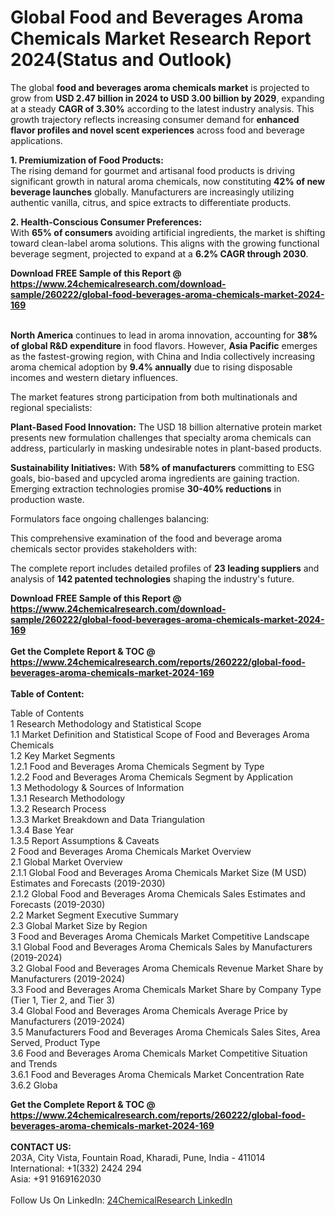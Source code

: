 <h1>Global Food and Beverages Aroma Chemicals Market Research Report 2024(Status and Outlook)</h1><p>The global <strong>food and beverages aroma chemicals market</strong> is projected to grow from <strong>USD 2.47 billion in 2024 to USD 3.00 billion by 2029</strong>, expanding at a steady <strong>CAGR of 3.30%</strong> according to the latest industry analysis. This growth trajectory reflects increasing consumer demand for <strong>enhanced flavor profiles and novel scent experiences</strong> across food and beverage applications.</p><p><strong>1. Premiumization of Food Products:</strong><br>
The rising demand for gourmet and artisanal food products is driving significant growth in natural aroma chemicals, now constituting <strong>42% of new beverage launches</strong> globally. Manufacturers are increasingly utilizing authentic vanilla, citrus, and spice extracts to differentiate products.</p><p><strong>2. Health-Conscious Consumer Preferences:</strong><br>
With <strong>65% of consumers</strong> avoiding artificial ingredients, the market is shifting toward clean-label aroma solutions. This aligns with the growing functional beverage segment, projected to expand at a <strong>6.2% CAGR through 2030</strong>.</p><div><b>Download FREE Sample of this Report @ 
            <a href="https://www.24chemicalresearch.com/download-sample/260222/global-food-beverages-aroma-chemicals-market-2024-169">
            https://www.24chemicalresearch.com/download-sample/260222/global-food-beverages-aroma-chemicals-market-2024-169</a></b></div><br><p><strong>North America</strong> continues to lead in aroma innovation, accounting for <strong>38% of global R&amp;D expenditure</strong> in food flavors. However, <strong>Asia Pacific</strong> emerges as the fastest-growing region, with China and India collectively increasing aroma chemical adoption by <strong>9.4% annually</strong> due to rising disposable incomes and western dietary influences.</p><p>The market features strong participation from both multinationals and regional specialists:</p><p><strong>Plant-Based Food Innovation:</strong> The USD 18 billion alternative protein market presents new formulation challenges that specialty aroma chemicals can address, particularly in masking undesirable notes in plant-based products.</p><p><strong>Sustainability Initiatives:</strong> With <strong>58% of manufacturers</strong> committing to ESG goals, bio-based and upcycled aroma ingredients are gaining traction. Emerging extraction technologies promise <strong>30-40% reductions</strong> in production waste.</p><p>Formulators face ongoing challenges balancing:</p><p>This comprehensive examination of the food and beverage aroma chemicals sector provides stakeholders with:</p><p>The complete report includes detailed profiles of <strong>23 leading suppliers</strong> and analysis of <strong>142 patented technologies</strong> shaping the industry's future.</p><div><b>Download FREE Sample of this Report @ 
            <a href="https://www.24chemicalresearch.com/download-sample/260222/global-food-beverages-aroma-chemicals-market-2024-169">
            https://www.24chemicalresearch.com/download-sample/260222/global-food-beverages-aroma-chemicals-market-2024-169</a></b></div><br><div><b>Get the Complete Report & TOC @ 
            <a href="https://www.24chemicalresearch.com/reports/260222/global-food-beverages-aroma-chemicals-market-2024-169">
            https://www.24chemicalresearch.com/reports/260222/global-food-beverages-aroma-chemicals-market-2024-169</a></b></div><br>
            <b>Table of Content:</b><p>Table of Contents<br />
1 Research Methodology and Statistical Scope<br />
1.1 Market Definition and Statistical Scope of Food and Beverages Aroma Chemicals<br />
1.2 Key Market Segments<br />
1.2.1 Food and Beverages Aroma Chemicals Segment by Type<br />
1.2.2 Food and Beverages Aroma Chemicals Segment by Application<br />
1.3 Methodology & Sources of Information<br />
1.3.1 Research Methodology<br />
1.3.2 Research Process<br />
1.3.3 Market Breakdown and Data Triangulation<br />
1.3.4 Base Year<br />
1.3.5 Report Assumptions & Caveats<br />
2 Food and Beverages Aroma Chemicals Market Overview<br />
2.1 Global Market Overview<br />
2.1.1 Global Food and Beverages Aroma Chemicals Market Size (M USD) Estimates and Forecasts (2019-2030)<br />
2.1.2 Global Food and Beverages Aroma Chemicals Sales Estimates and Forecasts (2019-2030)<br />
2.2 Market Segment Executive Summary<br />
2.3 Global Market Size by Region<br />
3 Food and Beverages Aroma Chemicals Market Competitive Landscape<br />
3.1 Global Food and Beverages Aroma Chemicals Sales by Manufacturers (2019-2024)<br />
3.2 Global Food and Beverages Aroma Chemicals Revenue Market Share by Manufacturers (2019-2024)<br />
3.3 Food and Beverages Aroma Chemicals Market Share by Company Type (Tier 1, Tier 2, and Tier 3)<br />
3.4 Global Food and Beverages Aroma Chemicals Average Price by Manufacturers (2019-2024)<br />
3.5 Manufacturers Food and Beverages Aroma Chemicals Sales Sites, Area Served, Product Type<br />
3.6 Food and Beverages Aroma Chemicals Market Competitive Situation and Trends<br />
3.6.1 Food and Beverages Aroma Chemicals Market Concentration Rate<br />
3.6.2 Globa</p><div><b>Get the Complete Report & TOC @ 
            <a href="https://www.24chemicalresearch.com/reports/260222/global-food-beverages-aroma-chemicals-market-2024-169">
            https://www.24chemicalresearch.com/reports/260222/global-food-beverages-aroma-chemicals-market-2024-169</a></b></div><br><b>CONTACT US:</b><br>
            203A, City Vista, Fountain Road, Kharadi, Pune, India - 411014<br>
            International: +1(332) 2424 294<br>
            Asia: +91 9169162030 <br><br>
            Follow Us On LinkedIn: <a href="https://www.linkedin.com/company/24chemicalresearch/">24ChemicalResearch LinkedIn</a>